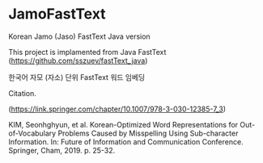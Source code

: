 # JamoFastText
Korean Jamo (Jaso) FastText Java version

This project is implamented from Java FastText (https://github.com/sszuev/fastText_java)

한국어 자모 (자소) 단위 FastText 워드 임베딩

Citation.

(https://link.springer.com/chapter/10.1007/978-3-030-12385-7_3)

KIM, Seonhghyun, et al. Korean-Optimized Word Representations for Out-of-Vocabulary Problems Caused by Misspelling Using Sub-character Information. In: Future of Information and Communication Conference. Springer, Cham, 2019. p. 25-32.

